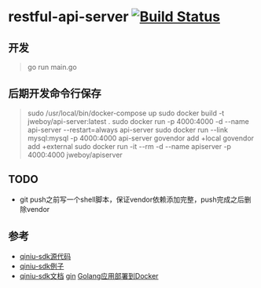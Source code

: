 # restful-api-server [![Build Status](https://travis-ci.org/jweboy/restfult-api-server.svg?branch=master)](https://travis-ci.org/jweboy/restfult-api-server)

## 开发
> go run main.go

## 后期开发命令行保存
> sudo /usr/local/bin/docker-compose up
> sudo docker build -t jweboy/api-server:latest .
> sudo docker run -p 4000:4000 -d --name api-server --restart=always api-server
> sudo docker run --link mysql:mysql -p 4000:4000 api-server
> govendor add +local
> govendor add +external
> sudo docker run -it --rm -d --name apiserver -p 4000:4000 jweboy/apiserver

## TODO

- git push之前写一个shell脚本，保证vendor依赖添加完整，push完成之后删除vendor


## 参考
- [qiniu-sdk源代码](https://github.com/qiniu/api.v7/blob/master/storage/form_upload.go)
- [qiniu-sdk例子](https://github.com/qiniu/api.v7/blob/master/examples/form_upload_simple.go)
- [qiniu-sdk文档](https://developer.qiniu.com/kodo/sdk/1289/nodejs#server-upload)
[gin](https://github.com/gin-gonic/gin)
[Golang应用部署到Docker](https://segmentfault.com/a/1190000013960558#articleHeader3)